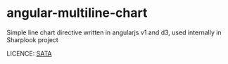 # angular-multiline-chart

Simple line chart directive written in angularjs v1 and d3, used internally in Sharplook project

LICENCE: [SATA](https://github.com/zTrix/sata-license)

